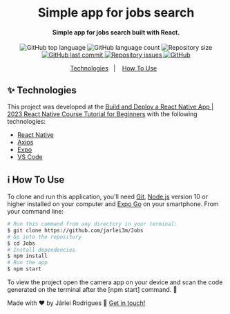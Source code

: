 <h1 align="center">
    Simple app for jobs search
    <br>
    
</h1>

<h4 align="center">
  Simple app for jobs search built with React.
</h4>

<p align="center">

  <img alt="GitHub top language" src="https://img.shields.io/github/languages/top/Jarlei3m/Jobs?style=plastic">

  <img alt="GitHub language count" src="https://img.shields.io/github/languages/count/Jarlei3m/Jobs?style=plastic">

  <img alt="Repository size" src="https://img.shields.io/github/repo-size/jarlei3m/Jobs?style=plastic">
  <a href="https://github.com/jarlei3m/Jobs/commits/master">
    <img alt="GitHub last commit" src="https://img.shields.io/github/last-commit/jarlei3m/Jobs?style=plastic">
  </a>

  <a href="https://github.com/jarlei3m/Jobs/issues">
    <img alt="Repository issues" src="https://img.shields.io/github/issues/jarlei3m/Jobs?style=plastic">
  </a>
  
  <a href="https://github.com/Jarlei3m/Jobs/blob/master/LICENSE">
    <img alt="GitHub" src="https://img.shields.io/github/license/jarlei3m/Jobs?style=plastic">
  </a>
</p>

<p align="center">
  <a href="#sparkles-technologies">Technologies</a>&nbsp;&nbsp;&nbsp;|&nbsp;&nbsp;&nbsp;
  <a href="#information_source-how-to-use">How To Use</a>&nbsp;&nbsp;&nbsp;
</p>

## :sparkles: Technologies

This project was developed at the [Build and Deploy a React Native App | 2023 React Native Course Tutorial for Beginners](https://www.youtube.com/watch?v=mJ3bGvy0WAY) with the following technologies:

-  [React Native](https://reactnative.dev)
-  [Axios](https://github.com/axios/axios)
-  [Expo](https://expo.dev)
-  [VS Code](https://code.visualstudio.com/)

## :information_source: How To Use

To clone and run this application, you'll need [Git](https://git-scm.com), [Node.js](https://nodejs.org/en) version 10 or higher installed on your computer and [Expo Go](https://expo.dev/client) on your smartphone. From your command line:

```bash
# Run this command from any directory in your terminal:
$ git clone https://github.com/jarlei3m/Jobs
# Go into the repository
$ cd Jobs
# Install dependencies
$ npm install 
# Run the app
$ npm start
```

To view the project open the camera app on your device and scan the code generated on the terminal after the [npm start] command. 🚀

Made with ♥ by Járlei Rodrigues :wave: [Get in touch!](https://www.linkedin.com/in/jarleirodrigues/)


